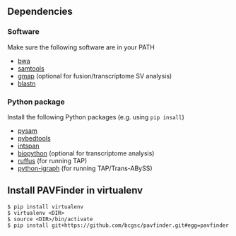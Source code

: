 ## Dependencies

### Software
Make sure the following software are in your PATH

- [bwa](http://bio-bwa.sourceforge.net/)
- [samtools](http://samtools.sourceforge.net/)
- [gmap](http://research-pub.gene.com/gmap/) (optional for fusion/transcriptome SV analysis)
- [blastn](https://ftp.ncbi.nlm.nih.gov/blast/executables/blast+/LATEST/)

### Python package
Install the following Python packages (e.g. using `pip insall`)

- [pysam](https://github.com/pysam-developers/pysam)
- [pybedtools](https://daler.github.io/pybedtools/)
- [intspan](https://pypi.python.org/pypi/intspan/)
- [biopython](http://biopython.org/) (optional for transcriptome analysis)
- [ruffus](http://www.ruffus.org.uk/) (for running TAP)
- [python-igraph](http://igraph.org/python/) (for running TAP/Trans-ABySS)

## Install PAVFinder in virtualenv

```
$ pip install virtualenv
$ virtualenv <DIR>
$ source <DIR>/bin/activate
$ pip install git+https://github.com/bcgsc/pavfinder.git#egg=pavfinder
```
